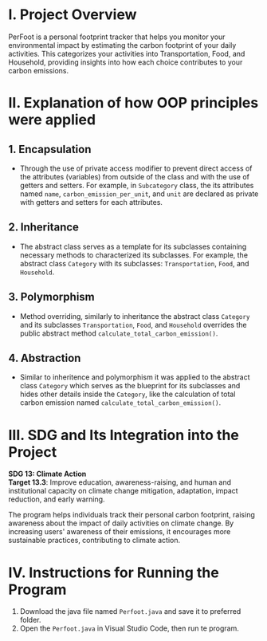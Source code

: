 # I. Project Overview

PerFoot is a personal footprint tracker that helps you monitor your environmental impact by estimating the carbon footprint of your daily activities. This categorizes your activities into Transportation, Food, and Household, providing insights into how each choice contributes to your carbon emissions.

# II. Explanation of how OOP principles were applied

## 1. Encapsulation

- Through the use of private access modifier to prevent direct access of the attributes (variables) from outside of the class and with the use of getters and setters. For example, in `Subcategory` class, the its attributes named `name`, `carbon_emission_per_unit`, and `unit` are declared as private with getters and setters for each attributes.

## 2. Inheritance

- The abstract class serves as a template for its subclasses containing necessary methods to characterized its subclasses. For example, the abstract class `Category` with its subclasses: `Transportation`, `Food`, and `Household`.

## 3. Polymorphism

- Method overriding, similarly to inheritance the abstract class `Category` and its subclasses `Transportation`, `Food`, and `Household` overrides the public abstract method `calculate_total_carbon_emission()`.

## 4. Abstraction

- Similar to inheritence and polymorphism it was applied to the abstract class `Category` which serves as the blueprint for its subclasses and hides other details inside the `Category`, like the calculation of total carbon emission named `calculate_total_carbon_emission()`.

# III. SDG and Its Integration into the Project

**SDG 13: Climate Action**  
**Target 13.3**: Improve education, awareness-raising, and human and institutional capacity on climate change mitigation, adaptation, impact reduction, and early warning.

The program helps individuals track their personal carbon footprint, raising awareness about the impact of daily activities on climate change. By increasing users' awareness of their emissions, it encourages more sustainable practices, contributing to climate action.

# IV. Instructions for Running the Program

1. Download the java file named `Perfoot.java` and save it to preferred folder.
2. Open the `Perfoot.java` in Visual Studio Code, then run te program.
